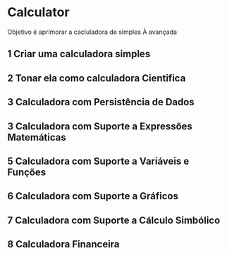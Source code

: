 # Calculator
Objetivo é aprimorar a cacluladora de simples À avançada

## 1 Criar uma calculadora simples

## 2 Tonar ela como calculadora Cientifica

## 3 Calculadora com Persistência de Dados

## 3 Calculadora com Suporte a Expressões Matemáticas

## 5 Calculadora com Suporte a Variáveis e Funções

## 6 Calculadora com Suporte a Gráficos

## 7 Calculadora com Suporte a Cálculo Simbólico

## 8 Calculadora Financeira
